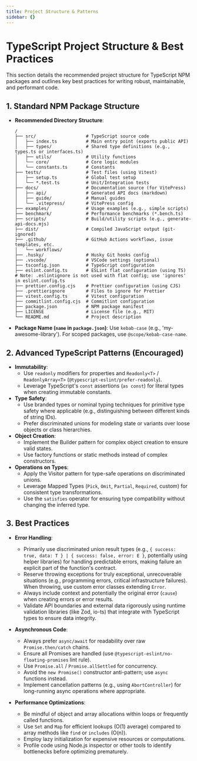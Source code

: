 ```yaml
---
title: Project Structure & Patterns
sidebar: {}
---
```


# TypeScript Project Structure & Best Practices

This section details the recommended project structure for TypeScript NPM packages and outlines key best practices for writing robust, maintainable, and performant code.

## 1. Standard NPM Package Structure

- **Recommended Directory Structure**:
  ```
  /
  ├── src/                   # TypeScript source code
  │   ├── index.ts           # Main entry point (exports public API)
  │   ├── types/             # Shared type definitions (e.g., types.ts or interfaces.ts)
  │   ├── utils/             # Utility functions
  │   └── core/              # Core logic modules
  │   └── constants.ts       # Constants
  ├── tests/                 # Test files (using Vitest)
  │   ├── setup.ts           # Global test setup
  │   └── *.test.ts          # Unit/Integration tests
  ├── docs/                  # Documentation source (for VitePress)
  │   ├── api/               # Generated API docs (markdown)
  │   ├── guide/             # Manual guides
  │   └── .vitepress/        # VitePress config
  ├── examples/              # Usage examples (e.g., simple scripts)
  ├── benchmark/             # Performance benchmarks (*.bench.ts)
  ├── scripts/               # Build/utility scripts (e.g., generate-api-docs.mjs)
  ├── dist/                  # Compiled JavaScript output (git-ignored)
  ├── .github/               # GitHub Actions workflows, issue templates, etc.
  │   └── workflows/
  ├── .husky/                # Husky Git hooks config
  ├── .vscode/               # VSCode settings (optional)
  ├── tsconfig.json          # TypeScript configuration
  ├── eslint.config.ts       # ESLint flat configuration (using TS)
  # Note: .eslintignore is not used with flat config; use 'ignores' in eslint.config.ts
  ├── prettier.config.cjs    # Prettier configuration (using CJS)
  ├── .prettierignore        # Files to ignore for Prettier
  ├── vitest.config.ts       # Vitest configuration
  ├── commitlint.config.cjs  # Commitlint configuration
  ├── package.json           # NPM package manifest
  ├── LICENSE                # License file (e.g., MIT)
  └── README.md              # Project description
  ```
- **Package Name (`name` in `package.json`)**: Use `kebab-case` (e.g., 'my-awesome-library'). For scoped packages, use `@scope/kebab-case-name`.

## 2. Advanced TypeScript Patterns (Encouraged)

- **Immutability**:
  - Use `readonly` modifiers for properties and `Readonly<T>` / `ReadonlyArray<T>` (`@typescript-eslint/prefer-readonly`).
  - Leverage TypeScript's `const` assertions (`as const`) for literal types when creating immutable constants.
- **Type Safety**:
  - Use branded types or nominal typing techniques for primitive type safety where applicable (e.g., distinguishing between different kinds of string IDs).
  - Prefer discriminated unions for modeling state or variants over loose objects or class hierarchies.
- **Object Creation**:
  - Implement the Builder pattern for complex object creation to ensure valid states.
  - Use factory functions or static methods instead of complex constructors.
- **Operations on Types**:
  - Apply the Visitor pattern for type-safe operations on discriminated unions.
  - Leverage Mapped Types (`Pick`, `Omit`, `Partial`, `Required`, custom) for consistent type transformations.
  - Use the `satisfies` operator for ensuring type compatibility without changing the inferred type.

## 3. Best Practices

- **Error Handling**:

  - Primarily use discriminated union result types (e.g., `{ success: true, data: T } | { success: false, error: E }`, potentially using helper libraries) for handling predictable errors, making failure an explicit part of the function's contract.
  - Reserve throwing exceptions for truly exceptional, unrecoverable situations (e.g., programming errors, critical infrastructure failures). When throwing, use custom error classes extending `Error`.
  - Always include context and potentially the original error (`cause`) when creating errors or error results.
  - Validate API boundaries and external data rigorously using runtime validation libraries (like Zod, io-ts) that integrate with TypeScript types to ensure data integrity.

- **Asynchronous Code**:

  - Always prefer `async/await` for readability over raw `Promise.then/catch` chains.
  - Ensure all Promises are handled (use `@typescript-eslint/no-floating-promises` lint rule).
  - Use `Promise.all` / `Promise.allSettled` for concurrency.
  - Avoid the `new Promise()` constructor anti-pattern; use `async` functions instead.
  - Implement cancellation patterns (e.g., using `AbortController`) for long-running async operations where appropriate.

- **Performance Optimizations**:
  - Be mindful of object and array allocations within loops or frequently called functions.
  - Use `Set` and `Map` for efficient lookups (O(1) average) compared to array methods like `find` or `includes` (O(n)).
  - Employ lazy initialization for expensive resources or computations.
  - Profile code using Node.js inspector or other tools to identify bottlenecks before optimizing prematurely.
